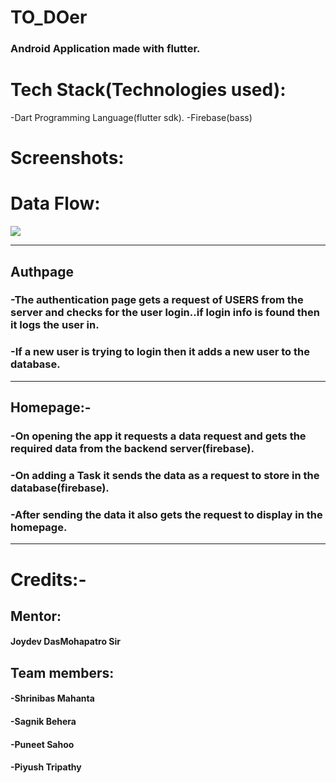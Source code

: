 #  TO_DOer

###  Android Application made with flutter.

#  Tech Stack(Technologies used):
 -Dart Programming Language(flutter sdk).
 -Firebase(bass)
# Screenshots:






# Data Flow:
<img  align="center" src = "~/Downloads/dataflow.gif">

---
## Authpage

### -The authentication page gets a request of USERS from the server and checks for the user login..if login info is found then it logs the user in.
### -If a new user is trying to login then it adds a new user to the database.
---
## Homepage:-

### -On opening the app it requests a data request and gets the required data from the backend server(firebase).

### -On adding a Task it sends the data as a request to store  in the database(firebase).

### -After sending the data it also  gets the request to display in the homepage. 
---
# Credits:-

## Mentor:
 #### Joydev DasMohapatro Sir

## Team members:
 #### -Shrinibas Mahanta
 #### -Sagnik Behera
 #### -Puneet Sahoo
 #### -Piyush Tripathy



